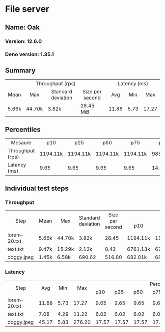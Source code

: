 # File server
## Name: Oak 

### Version: 12.6.0
### Deno version: 1.35.1

## Summary
<table>
<tr>
    <td align="center" colspan="4">Throughput (rps)</td>
    <td align="center" colspan="3">Latency (ms)</td>
</tr>
<tr>
    <td align="center">Mean</td>
    <td align="center">Max</td>
    <td align="center">Standard deviation</td>
    <td align="center">Size per second</td>
    <td align="center">Avg</td>
    <td align="center">Min</td>
    <td align="center">Max</td>
</tr>
<tr>
    <td>5.66k</td>
    <td>44.70k</td>
    <td>3.82k</td>
    <td>28.45 MiB</td>
    <td>11.88</td>
    <td>5.73</td>
    <td>17.27</td>
</tr>
</table>

## Percentiles

<table>
<tr>
  <td align="center">Mesaure</td>
  <td align="center">p10</td>
  <td align="center">p25</td>
  <td align="center">p50</td>
  <td align="center">p75</td>
  <td align="center">p90</td>
  <td align="center">p95</td>
  <td align="center">p99</td>
</tr>
<tr>
  <td>Throughput (rps)</td>
  <td>1194.11k</td>
  <td>1194.11k</td>
  <td>1194.11k</td>
  <td>1194.11k</td>
  <td>9850.71k</td>
  <td>10821.21k</td>
  <td>14548.84k</td>
</tr>
<tr>
  <td>Latency (ms)</td>
  <td>9.65</td>
  <td>9.65</td>
  <td>9.65</td>
  <td>9.65</td>
  <td>14.48</td>
  <td>14.98</td>
  <td>15.81</td>
</tr>
</table>

## Individual test steps

### Throughput

<table>
<tr>
  <td align="center" rowspan="2">Step</td>
  <td align="center" rowspan="2">Mean</td>
  <td align="center" rowspan="2">Max</td>
  <td align="center" rowspan="2">Standard deviation</td>
  <td align="center" rowspan="2">Size per second</td>
  <td align="center" colspan="7">Percentiles</td>
</tr>
<tr>
  <!-- still Step -->
  <!-- still Mean -->
  <!-- still Max -->
  <!-- still Standard deviation -->
  <!-- still Size per second -->
  <td align="center">p10</td>
  <td align="center">p25</td>
  <td align="center">p50</td>
  <td align="center">p75</td>
  <td align="center">p90</td>
  <td align="center">p95</td>
  <td align="center">p99</td>
</tr>
<tr>
  <td>lorem-20.txt</td>
  <td>5.66k</td>
  <td>44.70k</td>
  <td>3.82k</td>
  <td>28.45</td>
  <td>1194.11k</td>
  <td>1194.11k</td>
  <td>1194.11k</td>
  <td>1194.11k</td>
  <td>9850.71k</td>
  <td>10821.21k</td>
  <td>14548.84k</td>
</tr><tr>
  <td>text.txt</td>
  <td>9.47k</td>
  <td>15.29k</td>
  <td>2.12k</td>
  <td>0.43</td>
  <td>6761.13k</td>
  <td>6761.13k</td>
  <td>6761.13k</td>
  <td>6761.13k</td>
  <td>11922.38k</td>
  <td>13223.78k</td>
  <td>14426.37k</td>
</tr><tr>
  <td>doggy.jpeg</td>
  <td>1.45k</td>
  <td>6.58k</td>
  <td>690.62</td>
  <td>516.80</td>
  <td>682.01k</td>
  <td>682.01k</td>
  <td>682.01k</td>
  <td>682.01k</td>
  <td>2219.28k</td>
  <td>2488.10k</td>
  <td>3587.01k</td>
</tr></table>

### Latency

<table>
<tr>
  <td align="center" rowspan="2">Step</td>
  <td align="center" rowspan="2">Avg</td>
  <td align="center" rowspan="2">Min</td>
  <td align="center" rowspan="2">Max</td>
  <td align="center" colspan="7">Percentiles</td>
</tr>
<tr>
  <!-- still Avg -->
  <!-- still Min -->
  <!-- still Max -->
  <td>p10</td>
  <td>p25</td>
  <td>p50</td>
  <td>p75</td>
  <td>p90</td>
  <td>p95</td>
  <td>p99</td>
</tr>
<tr>
  <td>lorem-20.txt</td>
  <td>11.88</td>
  <td>5.73</td>
  <td>17.27</td>
  <td>9.65</td>
  <td>9.65</td>
  <td>9.65</td>
  <td>9.65</td>
  <td>14.48</td>
  <td>14.98</td>
  <td>15.81</td>
</tr><tr>
  <td>text.txt</td>
  <td>7.08</td>
  <td>4.29</td>
  <td>11.22</td>
  <td>6.02</td>
  <td>6.02</td>
  <td>6.02</td>
  <td>6.02</td>
  <td>8.44</td>
  <td>9.48</td>
  <td>10.58</td>
</tr><tr>
  <td>doggy.jpeg</td>
  <td>45.17</td>
  <td>5.83</td>
  <td>276.20</td>
  <td>17.57</td>
  <td>17.57</td>
  <td>17.57</td>
  <td>17.57</td>
  <td>89.85</td>
  <td>115.36</td>
  <td>167.41</td>
</tr></table>